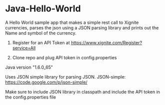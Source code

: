 Java-Hello-World
================

A Hello World sample app that makes a simple rest call to Xignite currencies, parses the json using a JSON parsing library and prints out the Name and symbol of the currency.

1) Register for an API Token at https://www.xignite.com/Register?service=All

2) Clone repo and plug API token in config.properties


Java version "1.6.0_65"

Uses JSON simple library for parsing JSON.
JSON-simple: https://code.google.com/p/json-simple/


Make sure to include JSON library in classpath and include the API token in the config.properties file